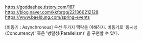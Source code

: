 https://goddaehee.tistory.com/167
https://blog.naver.com/kkforgg/221366212128
https://www.baeldung.com/spring-events


[비동기 : Asynchronous] 
우선 두가지 맥락을 이해하자. 비동기로 '동시성(Concurrency)' 혹은 '병렬성(Parallelism)' 을 구현할 수 있다. 
 
